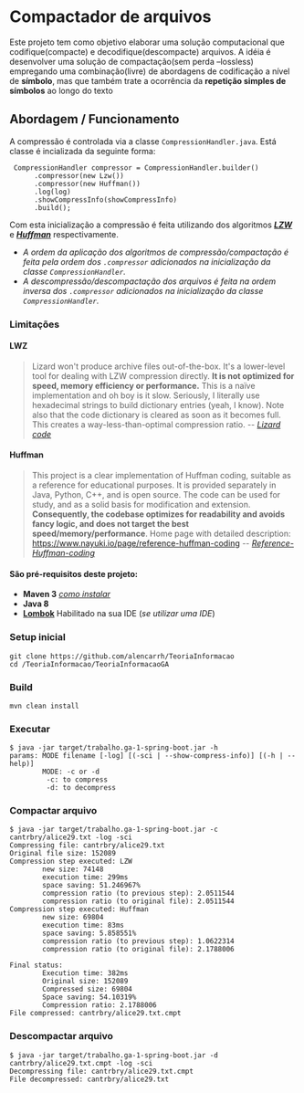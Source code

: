 # Compactador de arquivos

Este projeto tem como objetivo elaborar uma solução computacional que codifique(compacte) e decodifique(descompacte) arquivos.
A idéia é desenvolver uma solução de compactação(sem perda –lossless) empregando uma combinação(livre) de abordagens de codificação a nível de **símbolo**, mas que  também trate a ocorrência da **repetição simples de símbolos** ao longo do texto


## Abordagem / Funcionamento

A compressão é controlada via a classe `CompressionHandler.java`. Está classe é incializada da seguinte forma:
```
 CompressionHandler compressor = CompressionHandler.builder()
      .compressor(new Lzw())
      .compressor(new Huffman())
      .log(log)
      .showCompressInfo(showCompressInfo)
      .build();
```

Com esta inicialização a compressão é feita utilizando dos algoritmos ***[LZW](https://github.com/lambdacasserole/lizard)*** e ***[Huffman](https://github.com/nayuki/Reference-Huffman-coding)*** respectivamente.

* *A ordem da aplicação dos algoritmos de compressão/compactação é feita pela ordem dos `.compressor` adicionados na inicialização da classe `CompressionHandler`.*
* *A descompressão/descompactação dos arquivos é feita na ordem inversa dos `.compressor` adicionados na inicialização da classe `CompressionHandler`.*

### Limitações

#### LWZ
>Lizard won't produce archive files out-of-the-box. It's a lower-level tool for dealing with LZW compression directly. **It is not optimized for speed, memory efficiency or performance.** This is a naïve implementation and oh boy is it slow. Seriously, I literally use hexadecimal strings to build dictionary entries (yeah, I know). Note also that the code dictionary is cleared as soon as it becomes full. This creates a way-less-than-optimal compression ratio.
> -- <cite>[Lizard code][1]</cite>

#### Huffman
> This project is a clear implementation of Huffman coding, suitable as a reference for educational purposes. It is provided separately in Java, Python, C++, and is open source. The code can be used for study, and as a solid basis for modification and extension. **Consequently, the codebase optimizes for readability and avoids fancy logic, and does not target the best speed/memory/performance**. Home page with detailed description: https://www.nayuki.io/page/reference-huffman-coding
> -- <cite>[Reference-Huffman-coding][2]</cite>

[1]:https://github.com/lambdacasserole/lizard
[2]:https://github.com/nayuki/Reference-Huffman-coding

#### São pré-requisitos deste projeto:
* **Maven 3** *[como instalar](https://www.mkyong.com/maven/how-to-install-maven-in-windows/)*
* **Java 8**
* **[Lombok](https://projectlombok.org/)** Habilitado na sua IDE (*se utilizar uma IDE*)

### Setup inicial
```
git clone https://github.com/alencarrh/TeoriaInformacao
cd /TeoriaInformacao/TeoriaInformacaoGA
```

### Build
```
mvn clean install
```

### Executar
```
$ java -jar target/trabalho.ga-1-spring-boot.jar -h
params: MODE filename [-log] [(-sci | --show-compress-info)] [(-h | --help)]
        MODE: -c or -d
         -c: to compress
         -d: to decompress
```

### Compactar arquivo
```
$ java -jar target/trabalho.ga-1-spring-boot.jar -c cantrbry/alice29.txt -log -sci
Compressing file: cantrbry/alice29.txt
Original file size: 152089
Compression step executed: LZW
        new size: 74148
        execution time: 299ms
        space saving: 51.246967%
        compression ratio (to previous step): 2.0511544
        compression ratio (to original file): 2.0511544
Compression step executed: Huffman
        new size: 69804
        execution time: 83ms
        space saving: 5.858551%
        compression ratio (to previous step): 1.0622314
        compression ratio (to original file): 2.1788006

Final status:
        Execution time: 382ms
        Original size: 152089
        Compressed size: 69804
        Space saving: 54.10319%
        Compression ratio: 2.1788006
File compressed: cantrbry/alice29.txt.cmpt

```

### Descompactar arquivo
```
$ java -jar target/trabalho.ga-1-spring-boot.jar -d cantrbry/alice29.txt.cmpt -log -sci
Decompressing file: cantrbry/alice29.txt.cmpt
File decompressed: cantrbry/alice29.txt
```
